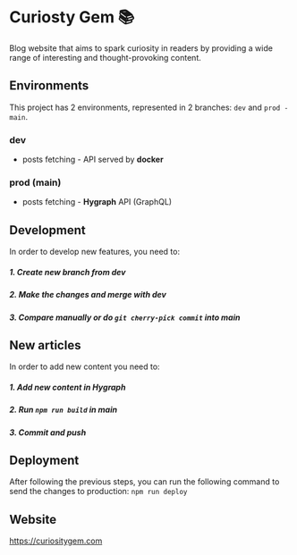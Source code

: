 # Curiosty Gem 📚

Blog website that aims to spark curiosity in readers by providing a wide range of interesting and thought-provoking content.

## Environments

This project has 2 environments, represented in 2 branches: `dev` and `prod - main`.

### dev

- posts fetching - API served by **docker**

### prod (main)

- posts fetching - **Hygraph** API (GraphQL)

## Development

In order to develop new features, you need to:

##### 1. Create new branch from **dev**

##### 2. Make the changes and merge with **dev**

##### 3. Compare manually or do `git cherry-pick commit` into **main**

## New articles

In order to add new content you need to:

##### 1. Add new content in **Hygraph**

##### 2. Run `npm run build` in **main**

##### 3. Commit and push

## Deployment

After following the previous steps, you can run the following command to send the changes to production:
`npm run deploy`

## Website

https://curiositygem.com
